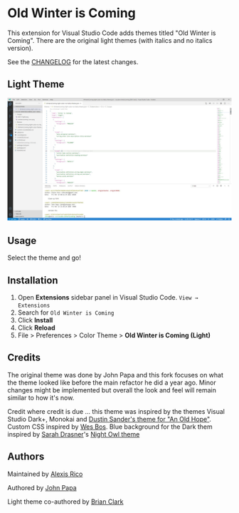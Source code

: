 # Old Winter is Coming

This extension for Visual Studio Code adds themes titled "Old Winter is Coming". There are the original light themes (with italics and no italics version).

See the [CHANGELOG](CHANGELOG.md) for the latest changes.

## Light Theme

![Light Theme](images/light-demo.jpg)

## Usage

Select the theme and go!

## Installation

1. Open **Extensions** sidebar panel in Visual Studio Code. `View → Extensions`
1. Search for `Old Winter is Coming`
1. Click **Install**
1. Click **Reload**
1. File > Preferences > Color Theme > **Old Winter is Coming (Light)**

## Credits

The original theme was done by John Papa and this fork focuses on what the theme looked like before the main refactor he did a year ago. Minor changes might be implemented but overall the look and feel will remain similar to how it's now.

Credit where credit is due ... this theme was inspired by the themes Visual Studio Dark+, Monokai and [Dustin Sander's theme for "An Old Hope"](https://marketplace.visualstudio.com/items?itemName=dustinsanders.an-old-hope-theme-vscode). Custom CSS inspired by [Wes Bos](https://twitter.com/wesbos). Blue background for the Dark them inspired by [Sarah Drasner](https://twitter.com/sarah_edo)'s [Night Owl theme](https://marketplace.visualstudio.com/items?itemName=sdras.night-owl)

## Authors

Maintained by [Alexis Rico](https://twitter.com/SferaDev)

Authored by [John Papa](https://twitter.com/john_papa)

Light theme co-authored by [Brian Clark](https://twitter.com/_clarkio)
